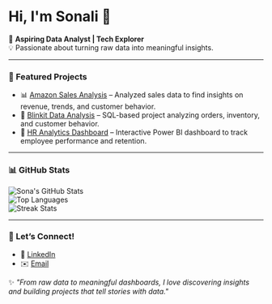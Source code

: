 <!-- <h1>Hi, I'm Sonali 👋</h1>
<p>🚀 <strong>A B.Tech 3rd-year student passionate about data analytics</strong></p>

<h2>👩‍💻 About Me:</h2>
<ul>
  <li> <strong>My journey into data started with curiosity and quickly turned into a passion.
  I’m learning to:
- Clean, analyze & visualize data
- Build dashboards 
- Communicate insights effectively

I believe learning by doing is the best way forward — and I’m doing just that!</strong></li>
</ul>

<h2>📫 Connect With Me:</h2>
<ul>
  <li>🔗 <strong>LinkedIn:</strong> <a href="http://linkedin.com/in/sonali-mahato-33b36828b">linkedin-profile</a></li>
  <li>🐦 <strong>Twitter/X:</strong> <a href="https://x.com/Sonali66281?t=QM-oZ2MGZjLCK35_lbYVoA&s=09">twitter-profile</a></li>
</ul>
 -->

# Hi, I'm Sonali 👋  

🚀 **Aspiring Data Analyst | Tech Explorer**  
💡 Passionate about turning raw data into meaningful insights.  

---

### 📂 Featured Projects  
- 📊 [Amazon Sales Analysis](#) – Analyzed sales data to find insights on revenue, trends, and customer behavior.  
- 🏬 [Blinkit Data Analysis](#) – SQL-based project analyzing orders, inventory, and customer behavior.  
- 👥 [HR Analytics Dashboard](#) – Interactive Power BI dashboard to track employee performance and retention.  

---



### 📊 GitHub Stats  
![Sona's GitHub Stats](https://github-readme-stats.vercel.app/api?username=YOUR-USERNAME&show_icons=true&theme=tokyonight)  
![Top Languages](https://github-readme-stats.vercel.app/api/top-langs/?username=YOUR-USERNAME&layout=compact&theme=tokyonight)  
![Streak Stats](https://streak-stats.demolab.com/?user=YOUR-USERNAME&theme=tokyonight)  

---

### 🤝 Let’s Connect!  
- 💼 [LinkedIn](#)  
- ✉️ [Email](#)  

✨ *"From raw data to meaningful dashboards, I love discovering insights and building projects that tell stories with data."*

